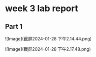 # week 3 lab report
## Part 1
![Image](截屏2024-01-28 下午2.14.44.png)

![Image](截屏2024-01-28 下午2.17.48.png)
